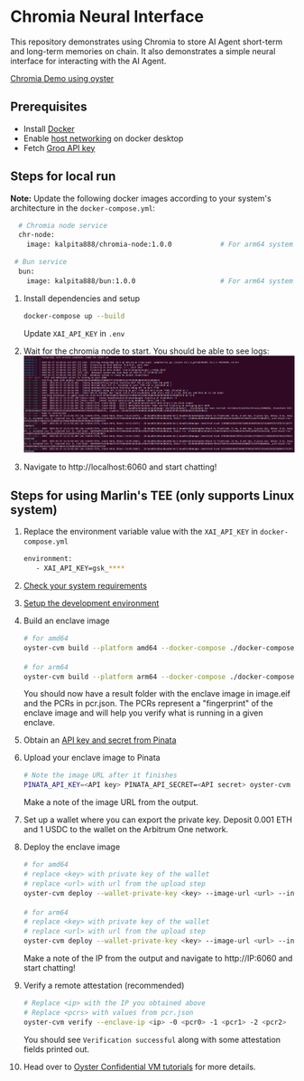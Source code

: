 # Chromia Neural Interface

This repository demonstrates using Chromia to store AI Agent short-term and long-term memories on chain. It also demonstrates a simple neural interface for interacting with the AI Agent.

[Chromia Demo using oyster](https://www.youtube.com/watch?v=YfWzTeK1LaY)


## Prerequisites
- Install [Docker](https://docs.docker.com/engine/install/ubuntu/)
- Enable [host networking](https://docs.docker.com/engine/network/drivers/host/#docker-desktop) on docker desktop
- Fetch [Groq API key](https://console.groq.com/keys)
  
## Steps for local run

**Note:** Update the following docker images according to your system's architecture in the `docker-compose.yml`:
  ```sh
    # Chromia node service
    chr-node:
      image: kalpita888/chromia-node:1.0.0            # For arm64 system use kalpita888/chromia-node_arm64:1.0.0 and for amd64 system use kalpita888/chromia-node:1.0.0
  ```
  ```sh
   # Bun service
    bun:
      image: kalpita888/bun:1.0.0                     # For arm64 system use kalpita888/bun_arm64:1.0.0 and for amd64 system use kalpita888/bun:1.0.0
  ```
  

1. Install dependencies and setup
   ```sh
   docker-compose up --build
   ```
   Update `XAI_API_KEY` in `.env`

2. Wait for the chromia node to start. You should be able to see logs:
   ![Logs](logs.png)

3. Navigate to http://localhost:6060 and start chatting!

## Steps for using Marlin's TEE (only supports Linux system)
1. Replace the environment variable value with the `XAI_API_KEY` in `docker-compose.yml`
   ```sh
   environment:
      - XAI_API_KEY=gsk_****
   ```

2. [Check your system requirements](https://docs.marlin.org/oyster/build-cvm/tutorials/)

3. [Setup the development environment](https://docs.marlin.org/oyster/build-cvm/tutorials/setup)

4. Build an enclave image
   ```sh
   # for amd64
   oyster-cvm build --platform amd64 --docker-compose ./docker-compose.yml

   # for arm64
   oyster-cvm build --platform arm64 --docker-compose ./docker-compose.yml
   ```
   You should now have a result folder with the enclave image in image.eif and the PCRs in pcr.json. The PCRs represent a "fingerprint" of the enclave image and will help you verify what is running in a given enclave.

5. Obtain an [API key and secret from Pinata](https://docs.pinata.cloud/account-management/api-keys)

6. Upload your enclave image to Pinata
   ```sh
   # Note the image URL after it finishes
   PINATA_API_KEY=<API key> PINATA_API_SECRET=<API secret> oyster-cvm upload --file result/image.eif
   ```
   Make a note of the image URL from the output.

7. Set up a wallet where you can export the private key. Deposit 0.001 ETH and 1 USDC to the wallet on the Arbitrum One network.

8. Deploy the enclave image 
   ```sh
   # for amd64
   # replace <key> with private key of the wallet
   # replace <url> with url from the upload step
   oyster-cvm deploy --wallet-private-key <key> --image-url <url> --instance-type c6a.4xlarge --region ap-south-1 --operator 0xe10Fa12f580e660Ecd593Ea4119ceBC90509D642 --duration-in-minutes 15

   # for arm64
   # replace <key> with private key of the wallet
   # replace <url> with url from the upload step
   oyster-cvm deploy --wallet-private-key <key> --image-url <url> --instance-type c6g.4xlarge --region ap-south-1 --operator 0xe10Fa12f580e660Ecd593Ea4119ceBC90509D642 --duration-in-minutes 15
   ```
   Make a note of the IP from the output and navigate to http://IP:6060 and start chatting!

9. Verify a remote attestation (recommended)
   ```sh
   # Replace <ip> with the IP you obtained above
   # Replace <pcrs> with values from pcr.json
   oyster-cvm verify --enclave-ip <ip> -0 <pcr0> -1 <pcr1> -2 <pcr2>
   ```
   You should see `Verification successful` along with some attestation fields printed out.

10. Head over to [Oyster Confidential VM tutorials](https://docs.marlin.org/oyster/build-cvm/tutorials/) for more details.
